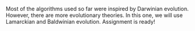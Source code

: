 Most of the algorithms used so far were inspired by Darwinian evolution. However, there are more evolutionary theories.
In this one, we will use Lamarckian and Baldwinian evolution.
Assignment is ready!